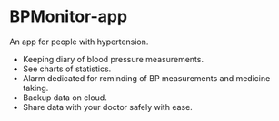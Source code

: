 # BPMonitor-app
An app for people with hypertension. 

* Keeping diary of blood pressure measurements.
* See charts of statistics.
* Alarm dedicated for reminding of BP measurements and medicine taking.
* Backup data on cloud.
* Share data with your doctor safely with ease.
